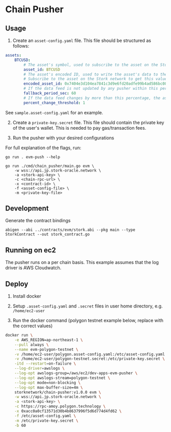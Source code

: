 # Chain Pusher

## Usage

1. Create an `asset-config.yaml` file. This file should be structured as follows:

```yaml
assets:
    BTCUSD:
        # The asset's symbol, used to subscribe to the asset on the Stork network
        asset_id: BTCUSD
        # The asset's encoded ID, used to write the asset's data to the Stork contract. This is the keccak256 hash of the asset's symbol
        # Subscribe to the asset on the Stork network to get this value
        encoded_asset_id: 0x7404e3d104ea7841c3d9e6fd20adfe99b4ad586bc08d8f3bd3afef894cf184de
        # If the data feed is not updated by any pusher within this period the asset should be added to the batched updates
        fallback_period_sec: 60
        # If the data feed changes by more than this percentage, the asset should be added to the batched updates
        percent_change_threshold: 1
```

See `sample.asset-config.yaml` for an example.

2. Create a `private-key.secret` file. This file should contain the private key of the user's wallet. This is needed to pay gas/transaction fees.

3. Run the pusher with your desired configurations

For full explanation of the flags, run:
```
go run . evm-push --help
```

```
go run ./cmd/chain_pusher/main.go evm \
    -w wss://api.jp.stork-oracle.network \
    -a <stork-api-key> \
    -c <chain-rpc-url> \
    -x <contract-id> \
    -f <asset-config-file> \
    -m <private-key-file>
```

## Development

Generate the contract bindings
```
abigen --abi ../contracts/evm/stork.abi --pkg main --type StorkContract --out stork_contract.go
```

## Running on ec2

The pusher runs on a per chain basis. This example assumes that the log driver is AWS Cloudwatch.

## Deploy

1. Install docker

2. Setup `.asset-config.yaml` and `.secret` files in user home directory, e.g. `/home/ec2-user`

3. Run the docker command (polygon testnet example below, replace with the correct values)

```bash
docker run \
    -e AWS_REGION=ap-northeast-1 \
    --pull always \
    --name evm-polygon-testnet \
    -v /home/ec2-user/polygon.asset-config.yaml:/etc/asset-config.yaml \
    -v /home/ec2-user/polygon-testnet.secret:/etc/private-key.secret \
    -itd --restart=on-failure \
    --log-driver=awslogs \
    --log-opt awslogs-group=/aws/ec2/dev-apps-evm-pusher \
    --log-opt awslogs-stream=polygon-testnet \
    --log-opt mode=non-blocking \
    --log-opt max-buffer-size=4m \
    storknetwork/chain-pusher:v1.0.0 evm \
    -w wss://api.jp.stork-oracle.network \
    -a <stork-api-key> \
    -c https://rpc-amoy.polygon.technology \
    -x 0xacc0a0cf13571d30b4b8637996f5d6d774d4fd62 \
    -f /etc/asset-config.yaml \
    -m /etc/private-key.secret \
    -b 60
```
